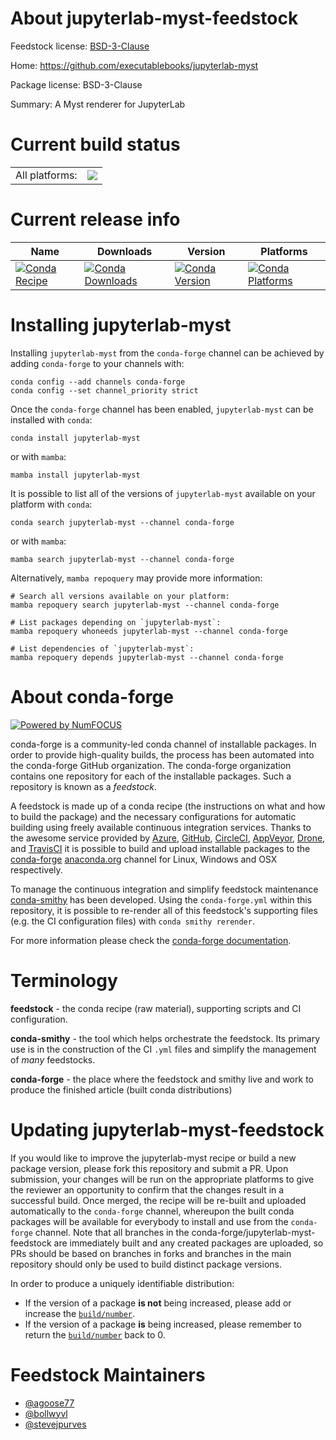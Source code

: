 About jupyterlab-myst-feedstock
===============================

Feedstock license: [BSD-3-Clause](https://github.com/conda-forge/jupyterlab-myst-feedstock/blob/main/LICENSE.txt)

Home: https://github.com/executablebooks/jupyterlab-myst

Package license: BSD-3-Clause

Summary: A Myst renderer for JupyterLab

Current build status
====================


<table><tr><td>All platforms:</td>
    <td>
      <a href="https://dev.azure.com/conda-forge/feedstock-builds/_build/latest?definitionId=15112&branchName=main">
        <img src="https://dev.azure.com/conda-forge/feedstock-builds/_apis/build/status/jupyterlab-myst-feedstock?branchName=main">
      </a>
    </td>
  </tr>
</table>

Current release info
====================

| Name | Downloads | Version | Platforms |
| --- | --- | --- | --- |
| [![Conda Recipe](https://img.shields.io/badge/recipe-jupyterlab--myst-green.svg)](https://anaconda.org/conda-forge/jupyterlab-myst) | [![Conda Downloads](https://img.shields.io/conda/dn/conda-forge/jupyterlab-myst.svg)](https://anaconda.org/conda-forge/jupyterlab-myst) | [![Conda Version](https://img.shields.io/conda/vn/conda-forge/jupyterlab-myst.svg)](https://anaconda.org/conda-forge/jupyterlab-myst) | [![Conda Platforms](https://img.shields.io/conda/pn/conda-forge/jupyterlab-myst.svg)](https://anaconda.org/conda-forge/jupyterlab-myst) |

Installing jupyterlab-myst
==========================

Installing `jupyterlab-myst` from the `conda-forge` channel can be achieved by adding `conda-forge` to your channels with:

```
conda config --add channels conda-forge
conda config --set channel_priority strict
```

Once the `conda-forge` channel has been enabled, `jupyterlab-myst` can be installed with `conda`:

```
conda install jupyterlab-myst
```

or with `mamba`:

```
mamba install jupyterlab-myst
```

It is possible to list all of the versions of `jupyterlab-myst` available on your platform with `conda`:

```
conda search jupyterlab-myst --channel conda-forge
```

or with `mamba`:

```
mamba search jupyterlab-myst --channel conda-forge
```

Alternatively, `mamba repoquery` may provide more information:

```
# Search all versions available on your platform:
mamba repoquery search jupyterlab-myst --channel conda-forge

# List packages depending on `jupyterlab-myst`:
mamba repoquery whoneeds jupyterlab-myst --channel conda-forge

# List dependencies of `jupyterlab-myst`:
mamba repoquery depends jupyterlab-myst --channel conda-forge
```


About conda-forge
=================

[![Powered by
NumFOCUS](https://img.shields.io/badge/powered%20by-NumFOCUS-orange.svg?style=flat&colorA=E1523D&colorB=007D8A)](https://numfocus.org)

conda-forge is a community-led conda channel of installable packages.
In order to provide high-quality builds, the process has been automated into the
conda-forge GitHub organization. The conda-forge organization contains one repository
for each of the installable packages. Such a repository is known as a *feedstock*.

A feedstock is made up of a conda recipe (the instructions on what and how to build
the package) and the necessary configurations for automatic building using freely
available continuous integration services. Thanks to the awesome service provided by
[Azure](https://azure.microsoft.com/en-us/services/devops/), [GitHub](https://github.com/),
[CircleCI](https://circleci.com/), [AppVeyor](https://www.appveyor.com/),
[Drone](https://cloud.drone.io/welcome), and [TravisCI](https://travis-ci.com/)
it is possible to build and upload installable packages to the
[conda-forge](https://anaconda.org/conda-forge) [anaconda.org](https://anaconda.org/)
channel for Linux, Windows and OSX respectively.

To manage the continuous integration and simplify feedstock maintenance
[conda-smithy](https://github.com/conda-forge/conda-smithy) has been developed.
Using the ``conda-forge.yml`` within this repository, it is possible to re-render all of
this feedstock's supporting files (e.g. the CI configuration files) with ``conda smithy rerender``.

For more information please check the [conda-forge documentation](https://conda-forge.org/docs/).

Terminology
===========

**feedstock** - the conda recipe (raw material), supporting scripts and CI configuration.

**conda-smithy** - the tool which helps orchestrate the feedstock.
                   Its primary use is in the construction of the CI ``.yml`` files
                   and simplify the management of *many* feedstocks.

**conda-forge** - the place where the feedstock and smithy live and work to
                  produce the finished article (built conda distributions)


Updating jupyterlab-myst-feedstock
==================================

If you would like to improve the jupyterlab-myst recipe or build a new
package version, please fork this repository and submit a PR. Upon submission,
your changes will be run on the appropriate platforms to give the reviewer an
opportunity to confirm that the changes result in a successful build. Once
merged, the recipe will be re-built and uploaded automatically to the
`conda-forge` channel, whereupon the built conda packages will be available for
everybody to install and use from the `conda-forge` channel.
Note that all branches in the conda-forge/jupyterlab-myst-feedstock are
immediately built and any created packages are uploaded, so PRs should be based
on branches in forks and branches in the main repository should only be used to
build distinct package versions.

In order to produce a uniquely identifiable distribution:
 * If the version of a package **is not** being increased, please add or increase
   the [``build/number``](https://docs.conda.io/projects/conda-build/en/latest/resources/define-metadata.html#build-number-and-string).
 * If the version of a package **is** being increased, please remember to return
   the [``build/number``](https://docs.conda.io/projects/conda-build/en/latest/resources/define-metadata.html#build-number-and-string)
   back to 0.

Feedstock Maintainers
=====================

* [@agoose77](https://github.com/agoose77/)
* [@bollwyvl](https://github.com/bollwyvl/)
* [@stevejpurves](https://github.com/stevejpurves/)

